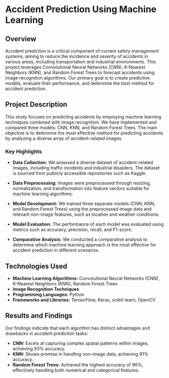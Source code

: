# Accident Prediction Using Machine Learning

## Overview

Accident prediction is a critical component of current safety management systems, aiming to reduce the incidence and severity of accidents in various areas, including transportation and industrial environments. This project leverages Convolutional Neural Networks (CNN), K-Nearest Neighbors (KNN), and Random Forest Trees to forecast accidents using image recognition algorithms. Our primary goal is to create predictive models, evaluate their performance, and determine the best method for accident prediction.
## Project Description

This study focuses on predicting accidents by employing machine learning techniques combined with image recognition. We have implemented and compared three models: CNN, KNN, and Random Forest Trees. The main objective is to determine the most effective method for predicting accidents by analyzing a diverse array of accident-related images.

### Key Highlights

- **Data Collection:** We amassed a diverse dataset of accident-related images, including traffic incidents and industrial disasters. The dataset is sourced from publicly accessible repositories such as Kaggle.

- **Data Preprocessing:** Images were preprocessed through resizing, normalization, and transformation into feature vectors suitable for machine learning algorithms.

- **Model Development:** We trained three separate models (CNN, KNN, and Random Forest Trees) using the preprocessed image data and relevant non-image features, such as location and weather conditions.

- **Model Evaluation:** The performance of each model was evaluated using metrics such as accuracy, precision, recall, and F1-score.

- **Comparative Analysis:** We conducted a comparative analysis to determine which machine learning approach is the most effective for accident prediction in different scenarios.

## Technologies Used

- **Machine Learning Algorithms:** Convolutional Neural Networks (CNN), K-Nearest Neighbors (KNN), Random Forest Trees
- **Image Recognition Techniques**
- **Programming Languages:** Python
- **Frameworks and Libraries:** TensorFlow, Keras, scikit-learn, OpenCV

## Results and Findings

Our findings indicate that each algorithm has distinct advantages and drawbacks in accident prediction tasks:

- **CNN:** Excels at capturing complex spatial patterns within images, achieving 93% accuracy.
- **KNN:** Shows promise in handling non-image data, achieving 91% accuracy.
- **Random Forest Trees:** Achieved the highest accuracy of 96%, effectively handling both numerical and categorical features.
